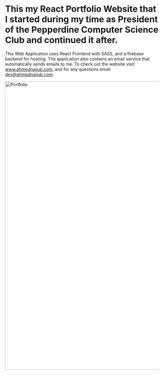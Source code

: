 # This my React Portfolio Website that I started during my time as President of the Pepperdine Computer Science Club and continued it after.
This Web Application uses React Frontend with SASS, and a firebase backend for hosting. The application also contains an email service that automatically sends emails to me. 
To check out the website visit www.ahmednajiub.com, and for any questions email dev@ahmednajiub.com.

<img width="946" alt="Portfolio" src="https://github.com/ahmedryasser/PortfolioWebsite/assets/56661044/cb4bbe99-f219-45b0-ba29-7c14ab811dba">
